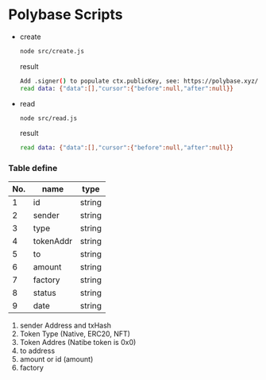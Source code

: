 # Polybase Scripts

- create

  ```bash
  node src/create.js
  ```

  result

  ```bash
  Add .signer() to populate ctx.publicKey, see: https://polybase.xyz/docs/authentication
  read data: {"data":[],"cursor":{"before":null,"after":null}}
  ```
- read

  ```bash
  node src/read.js
  ```

  result

  ```bash
  read data: {"data":[],"cursor":{"before":null,"after":null}}
  ```

### Table define

| No. | name       | type   |
| --- | ---------- | ------ |
| 1   | id | string |
| 2   | sender | string |
| 3   | type       | string |
| 4   | tokenAddr  | string |
| 5   | to         | string |
| 6   | amount     | string |
| 7   | factory    | string |
| 8   | status     | string |
| 9   | date       | string |

1. sender Address and txHash
2. Token Type (Native, ERC20, NFT)
3. Token Addres (Natibe token is 0x0)
4. to address
5. amount or id (amount)
6. factory

